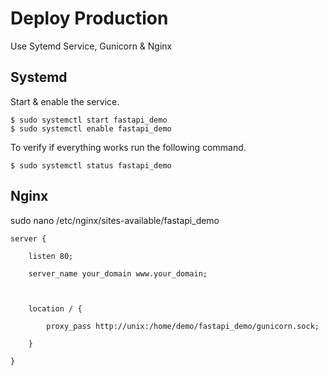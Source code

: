 
# Deploy Production

Use Sytemd Service, Gunicorn & Nginx 

## Systemd

Start & enable the service.

```shell
$ sudo systemctl start fastapi_demo
$ sudo systemctl enable fastapi_demo
```

To verify if everything works run the following command.

```shell
$ sudo systemctl status fastapi_demo
```

## Nginx

sudo nano /etc/nginx/sites-available/fastapi_demo


```
server {

    listen 80;

    server_name your_domain www.your_domain;



    location / {

        proxy_pass http://unix:/home/demo/fastapi_demo/gunicorn.sock;

    }

}
```